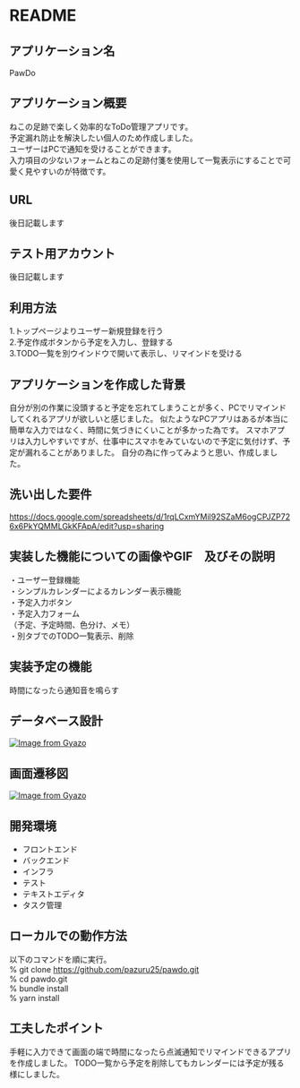 # README

## アプリケーション名
PawDo

## アプリケーション概要
ねこの足跡で楽しく効率的なToDo管理アプリです。  
予定漏れ防止を解決したい個人のため作成しました。  
ユーザーはPCで通知を受けることができます。  
入力項目の少ないフォームとねこの足跡付箋を使用して一覧表示にすることで可愛く見やすいのが特徴です。

## URL
後日記載します

## テスト用アカウント
後日記載します

## 利用方法
1.トップページよりユーザー新規登録を行う  
2.予定作成ボタンから予定を入力し、登録する  
3.TODO一覧を別ウインドウで開いて表示し、リマインドを受ける

## アプリケーションを作成した背景
自分が別の作業に没頭すると予定を忘れてしまうことが多く、PCでリマインドしてくれるアプリが欲しいと感じました。
似たようなPCアプリはあるが本当に簡単な入力ではなく、時間に気づきにくいことが多かった為です。
スマホアプリは入力しやすいですが、仕事中にスマホをみていないので予定に気付けず、予定が漏れることがありました。
自分の為に作ってみようと思い、作成しました。

## 洗い出した要件
https://docs.google.com/spreadsheets/d/1rqLCxmYMil92SZaM6ogCPJZP726x6PkYQMMLGkKFApA/edit?usp=sharing

## 実装した機能についての画像やGIF　及びその説明
・ユーザー登録機能  
・シンプルカレンダーによるカレンダー表示機能  
・予定入力ボタン  
・予定入力フォーム  
（予定、予定時間、色分け、メモ）  
・別タブでのTODO一覧表示、削除  

## 実装予定の機能
時間になったら通知音を鳴らす

## データベース設計
[![Image from Gyazo](https://i.gyazo.com/28a96aeacf9c3f1397d014697159a184.png)](https://gyazo.com/28a96aeacf9c3f1397d014697159a184)

## 画面遷移図
[![Image from Gyazo](https://i.gyazo.com/990f141051908c45b8304306bbb01836.png)](https://gyazo.com/990f141051908c45b8304306bbb01836)


## 開発環境
- フロントエンド
- バックエンド
- インフラ
- テスト
- テキストエディタ
- タスク管理

## ローカルでの動作方法
以下のコマンドを順に実行。  
% git clone https://github.com/pazuru25/pawdo.git  
% cd pawdo.git  
% bundle install  
% yarn install  


## 工夫したポイント
手軽に入力できて画面の端で時間になったら点滅通知でリマインドできるアプリを作成しました。
TODO一覧から予定を削除してもカレンダーには予定が残る様にしました。